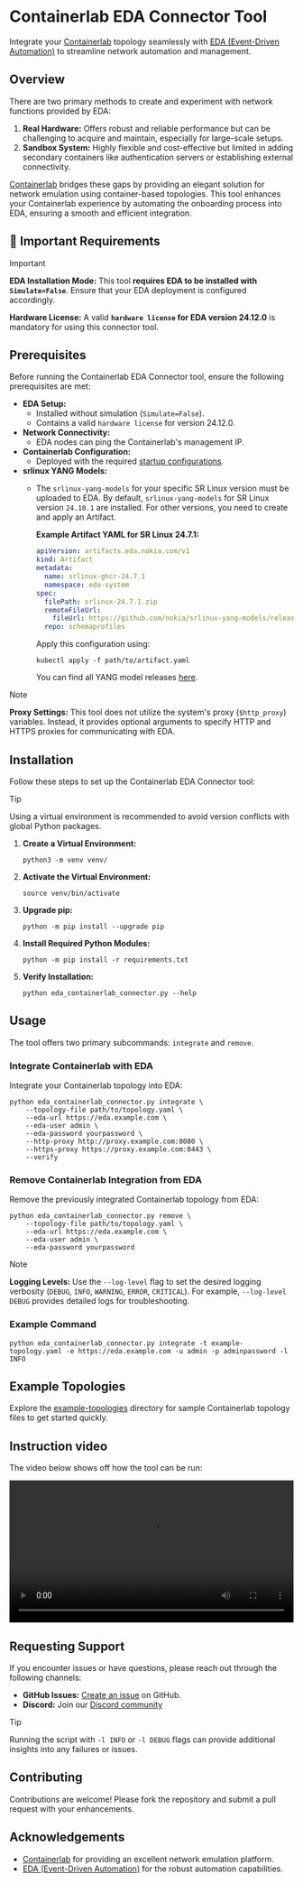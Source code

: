 # Containerlab EDA Connector Tool


Integrate your [Containerlab](https://containerlab.dev/) topology seamlessly with [EDA (Event-Driven Automation)](https://docs.eda.dev) to streamline network automation and management.

## Overview

There are two primary methods to create and experiment with network functions provided by EDA:

1. **Real Hardware:** Offers robust and reliable performance but can be challenging to acquire and maintain, especially for large-scale setups.
2. **Sandbox System:** Highly flexible and cost-effective but limited in adding secondary containers like authentication servers or establishing external connectivity.

[Containerlab](https://containerlab.dev/) bridges these gaps by providing an elegant solution for network emulation using container-based topologies. This tool enhances your Containerlab experience by automating the onboarding process into EDA, ensuring a smooth and efficient integration.

## 🚨 Important Requirements

> [!IMPORTANT]
> **EDA Installation Mode:** This tool **requires EDA to be installed with `Simulate=False`**. Ensure that your EDA deployment is configured accordingly.
>
> **Hardware License:** A valid **`hardware license` for EDA version 24.12.0** is mandatory for using this connector tool.

## Prerequisites

Before running the Containerlab EDA Connector tool, ensure the following prerequisites are met:

- **EDA Setup:**
  - Installed without simulation (`Simulate=False`).
  - Contains a valid `hardware license` for version 24.12.0.
- **Network Connectivity:**
  - EDA nodes can ping the Containerlab's management IP.
- **Containerlab Configuration:**
  - Deployed with the required [startup configurations](./startup-configurations/).
- **srlinux YANG Models:**
  - The `srlinux-yang-models` for your specific SR Linux version must be uploaded to EDA. By default, `srlinux-yang-models` for SR Linux version `24.10.1` are installed. For other versions, you need to create and apply an Artifact.
  
    **Example Artifact YAML for SR Linux 24.7.1:**
    ~~~yaml
    apiVersion: artifacts.eda.nokia.com/v1
    kind: Artifact
    metadata:
      name: srlinux-ghcr-24.7.1
      namespace: eda-system
    spec:
      filePath: srlinux-24.7.1.zip
      remoteFileUrl:
        fileUrl: https://github.com/nokia/srlinux-yang-models/releases/download/v24.7.1/srlinux-24.7.1.zip
      repo: schemaprofiles
    ~~~
    
    Apply this configuration using:
    ~~~
    kubectl apply -f path/to/artifact.yaml
    ~~~
    
    You can find all YANG model releases [here](https://github.com/nokia/srlinux-yang-models/releases).
    


> [!NOTE]
> **Proxy Settings:** This tool does not utilize the system's proxy (`$http_proxy`) variables. Instead, it provides optional arguments to specify HTTP and HTTPS proxies for communicating with EDA.

## Installation

Follow these steps to set up the Containerlab EDA Connector tool:

> [!TIP]
> Using a virtual environment is recommended to avoid version conflicts with global Python packages.


1. **Create a Virtual Environment:**

    ```
    python3 -m venv venv/
    ```


2. **Activate the Virtual Environment:**

    
    ```
    source venv/bin/activate
    ```


3. **Upgrade pip:**

    ```
    python -m pip install --upgrade pip
    ```

4. **Install Required Python Modules:**

    ```
    python -m pip install -r requirements.txt
    ```

5. **Verify Installation:**

    ```
    python eda_containerlab_connector.py --help
    ```

## Usage

The tool offers two primary subcommands: `integrate` and `remove`.

### Integrate Containerlab with EDA

Integrate your Containerlab topology into EDA:

```
python eda_containerlab_connector.py integrate \
    --topology-file path/to/topology.yaml \
    --eda-url https://eda.example.com \
    --eda-user admin \
    --eda-password yourpassword \
    --http-proxy http://proxy.example.com:8080 \
    --https-proxy https://proxy.example.com:8443 \
    --verify
```

### Remove Containerlab Integration from EDA

Remove the previously integrated Containerlab topology from EDA:

```
python eda_containerlab_connector.py remove \
    --topology-file path/to/topology.yaml \
    --eda-url https://eda.example.com \
    --eda-user admin \
    --eda-password yourpassword
```

> [!NOTE]
> **Logging Levels:** Use the `--log-level` flag to set the desired logging verbosity (`DEBUG`, `INFO`, `WARNING`, `ERROR`, `CRITICAL`). For example, `--log-level DEBUG` provides detailed logs for troubleshooting.

### Example Command

```
python eda_containerlab_connector.py integrate -t example-topology.yaml -e https://eda.example.com -u admin -p adminpassword -l INFO
```

## Example Topologies

Explore the [example-topologies](./example-topologies/) directory for sample Containerlab topology files to get started quickly.

## Instruction video

The video below shows off how the tool can be run:

<p align="center">
  <video width="100%" controls>
    <source src="./assets/demo.mp4" type="video/mp4">
    Your browser does not support the video tag.
  </video>
</p>

## Requesting Support

If you encounter issues or have questions, please reach out through the following channels:

- **GitHub Issues:** [Create an issue](https://github.com/eda-labs/clab-connector/issues) on GitHub.
- **Discord:** Join our [Discord community](https://eda.dev/discord) 


> [!TIP]
> Running the script with `-l INFO` or `-l DEBUG` flags can provide additional insights into any failures or issues.

## Contributing

Contributions are welcome! Please fork the repository and submit a pull request with your enhancements.


## Acknowledgements

- [Containerlab](https://containerlab.dev/) for providing an excellent network emulation platform.
- [EDA (Event-Driven Automation)](https://docs.eda.dev/) for the robust automation capabilities.

